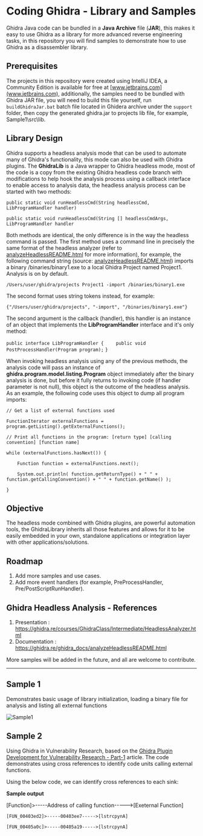 # Coding Ghidra - Library and Samples

Ghidra Java code can be bundled in a **Java Archive** file (**JAR**), this makes it easy to use Ghidra as a library for more advanced reverse engineering tasks, in this repository you will find samples to demonstrate how to use Ghidra as a disassembler library.

## Prerequisites

The projects in this repository were created using IntelliJ IDEA, a Community Edition is available for free at [www.jetbrains.com](www.jetbrains.com), additionally, the samples need to be bundled with Ghidra JAR file, you will need to build this file yourself, run `buildGhidraJar.bat` batch file located in Ghidera archive under the `support` folder, then copy the generated ghidra.jar to projects lib file, for example, Sample1\src\lib.

## Library Design

Ghidra supports a headless analysis mode that can be used to automate many of Ghidra's functionality, this mode can also be used with Ghidra plugins. The **GhidraLib** is a Java wrapper to Ghidra headless mode, most of the code is a copy from the existing Ghidra headless code branch with modifications to help hook the analysis process using a callback interface to enable access to analysis data, the headless analysis process can be started with two methods:

`public static void runHeadlessCmd(String headlessCmd, LibProgramHandler handler)`

`public static void runHeadlessCmd(String [] headlessCmdArgs, LibProgramHandler handler`

Both methods are identical, the only difference is in the way the headless command is passed. The first method uses a command line in precisely the same format of the headless analyzer (refer to [analyzeHeadlessREADME.html](https://ghidra.re/ghidra_docs/analyzeHeadlessREADME.html) for more information), for example, the following command string (source: [analyzeHeadlessREADME.html](https://ghidra.re/ghidra_docs/analyzeHeadlessREADME.html)) imports a binary /binaries/binary1.exe to a local Ghidra Project named Project1. Analysis is on by default.

`/Users/user/ghidra/projects Project1 -import /binaries/binary1.exe`

The second format uses string tokens instead, for example:

`{"/Users/user/ghidra/projects", "-import", "/binaries/binary1.exe"}`

The second argument is the callback (handler), this handler is an instance of an object that implements the **LibProgramHandler** interface and it's only method:

`public interface LibProgramHandler {`
`    public void PostProcessHandler(Program program);`
`}`

When invoking headless analysis using any of the previous methods, the analysis code will pass an instance of **ghidra.program.model.listing.Program** object immediately after the binary analysis is done, but before it fully returns to invoking code (if handler parameter is not null), this object is the outcome of the headless analysis. As an example, the following code uses this object to dump all program imports:

`// Get a list of external functions used`

`FunctionIterator externalFunctions = program.getListing().getExternalFunctions();`

`// Print all functions in the program: [return type] [calling convention] [function name]`

`while (externalFunctions.hasNext()) {`

`    Function function = externalFunctions.next();`

`    System.out.println( function.getReturnType() + " " + function.getCallingConvention() + " " + function.getName() );`

`}`

## Objective

The headless mode combined with Ghidra plugins, are powerful automation tools, the GhidraLibrary inherits all those features and allows for it to be easily embedded in your own, standalone applications or integration layer with other applications/solutions.

## Roadmap

1. Add more samples and use cases.
2. Add more event handlers (for example, PreProcessHandler, Pre/PostScriptRunHandler).

## Ghidra Headless Analysis - References

1. Presentation : https://ghidra.re/courses/GhidraClass/Intermediate/HeadlessAnalyzer.html
2. Documentation : https://ghidra.re/ghidra_docs/analyzeHeadlessREADME.html
 
More samples will be added in the future, and all are welcome to contribute.

---

## Sample 1

Demonstrates basic usage of library initialization, loading a binary file for analysis and listing all external functions

![Sample1](https://github.com/nshalabi/Coding-Ghidra/blob/master/Media/Sample1.PNG "Sample1")

## Sample 2

Using Ghidra in Vulnerability Research, based on the [Ghidra Plugin Development for Vulnerability Research - Part-1](https://www.somersetrecon.com/blog/2019/ghidra-plugin-development-for-vulnerability-research-part-1) article. The code demonstrates using cross references to identify code units calling external functions.

Using the below code, we can identify cross references to each sink: 

**Sample output**

[Function]>-----Address of calling function----->[Exeternal Function]

`[FUN_00403ed2]>-----00403ee7----->[lstrcpynA]`

`[FUN_00405a0c]>-----00405a19----->[lstrcpynA]`
